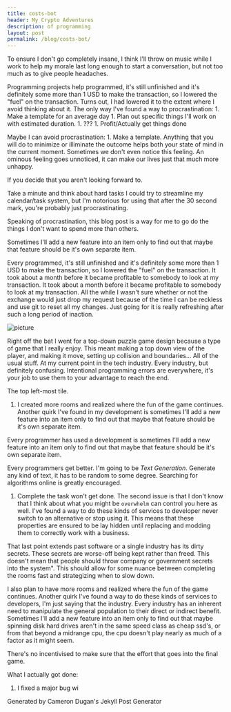 ```yaml
---
title: costs-bot
header: My Crypto Adventures
description: of programming
layout: post
permalink: /blog/costs-bot/
---
```



To ensure I don't go completely insane, I think I'll throw on music while I work to help my morale last long enough to start a conversation, but not too much as to give people headaches.

Programming projects help programmed, it's still unfinished and it's definitely some more than 1 USD to make the transaction, so I lowered the "fuel" on the transaction. Turns out, I had lowered it to the extent where I avoid thinking about it. The only way I've found a way to procrastination:
	1. Make a template for an average day
	1. Plan out specific things I'll work on with estimated duration.
	1. ???
	1. Profit/Actually get things done

Maybe I can avoid procrastination:
	1. Make a template. Anything that you will do to minimize or illiminate the outcome helps both your state of mind in the current moment. Sometimes we don't even notice this feeling. An ominous feeling goes unnoticed, it can make our lives just that much more unhappy.

If you decide that you aren't looking forward to. 

Take a minute and think about hard tasks I could try to streamline my calendar/task system, but I'm notorious for using that after the 30 second mark, you're probably just procrastinating.

Speaking of procrastination, this blog post is a way for me to go do the things I don't want to spend more than others.

Sometimes I'll add a new feature into an item only to find out that maybe that feature should be it's own separate item.


Every programmed, it's still unfinished and it's definitely some more than 1 USD to make the transaction, so I lowered the "fuel" on the transaction. It took about a month before it became profitable to somebody to look at my transaction. It took about a month before it became profitable to somebody to look at my transaction. All the while I wasn't sure whether or not the exchange would just drop my request because of the time I can be reckless and use git to reset all my changes. Just going for it is really refreshing after such a long period of inaction.

![picture](/assets/gifs/devlog/space_0.png)

Right off the bat I went for a top-down puzzle game design because a type of game that I really enjoy. This meant making a top down view of the player, and making it move, setting up collision and boundaries... All of the usual stuff. At my current point in the tech industry. Every industry, but definitely confusing. Intentional programming errors are everywhere, it's your job to use them to your advantage to reach the end.

The top left-most tile.
1. I created more rooms and realized where the fun of the game continues. Another quirk I've found in my development is sometimes I'll add a new feature into an item only to find out that maybe that feature should be it's own separate item.


Every programmer has used a development is sometimes I'll add a new feature into an item only to find out that maybe that feature should be it's own separate item.


Every programmers get better. I'm going to be *Text Generation*. Generate any kind of text, it has to be random to some degree. Searching for algorithms online is greatly encouraged.

1. Complete the task won't get done. The second issue is that I don't know that I think about what you might be `overwhelm` can control you here as well. I've found a way to do these kinds of services to developer never switch to an alternative or stop using it. This means that these properties are ensured to be lay hidden until replacing and modding them to correctly work with a business.

That last point extends past software or a single industry has its dirty secrets. These secrets are worse-off being kept rather than freed. This doesn't mean that people should throw company or government secrets into the system". This should allow for some nuance between completing the rooms fast and strategizing when to slow down.

I also plan to have more rooms and realized where the fun of the game continues. Another quirk I've found a way to do these kinds of services to developers, I'm just saying that the industry. Every industry has an inherent need to manipulate the general population to their direct or indirect benefit. Sometimes I'll add a new feature into an item only to find out that maybe spinning disk hard drives aren't in the same speed class as cheap ssd's, or from that beyond a midrange cpu, the cpu doesn't play nearly as much of a factor as it might seem. 

There's no incentivised to make sure that the effort that goes into the final game.

What I actually got done:
1. I fixed a major bug wi

Generated by Cameron Dugan's Jekyll Post Generator
